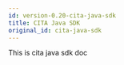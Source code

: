 ```yaml
---
id: version-0.20-cita-java-sdk
title: CITA Java SDK
original_id: cita-java-sdk
---
```

This is cita java sdk doc